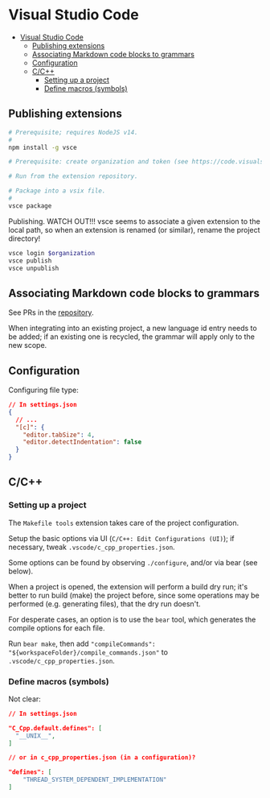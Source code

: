 # Visual Studio Code

- [Visual Studio Code](#visual-studio-code)
  - [Publishing extensions](#publishing-extensions)
  - [Associating Markdown code blocks to grammars](#associating-markdown-code-blocks-to-grammars)
  - [Configuration](#configuration)
  - [C/C++](#cc)
    - [Setting up a project](#setting-up-a-project)
    - [Define macros (symbols)](#define-macros-symbols)

## Publishing extensions

```sh
# Prerequisite; requires NodeJS v14.
#
npm install -g vsce

# Prerequisite: create organization and token (see https://code.visualstudio.com/api/working-with-extensions/publishing-extension#publishing-extensions).

# Run from the extension repository.

# Package into a vsix file.
#
vsce package

```

Publishing. WATCH OUT!!! vsce seems to associate a given extension to the local path, so when an extension is renamed (or similar), rename the project directory!

```sh
vsce login $organization
vsce publish
vsce unpublish
```

## Associating Markdown code blocks to grammars

See PRs in the [repository](https://github.com/64kramsystem/vscode-fenced-code-block-grammar-injections).

When integrating into an existing project, a new language id entry needs to be added; if an existing one is recycled, the grammar will apply only to the new scope.

## Configuration

Configuring file type:

```json
// In settings.json
{
  // ...
  "[c]": {
    "editor.tabSize": 4,
    "editor.detectIndentation": false
  }
}
```

## C/C++

### Setting up a project

The `Makefile tools` extension takes care of the project configuration.

Setup the basic options via UI (`C/C++: Edit Configurations (UI)`); if necessary, tweak `.vscode/c_cpp_properties.json`.

Some options can be found by observing `./configure`, and/or via bear (see below).

When a project is opened, the extension will perform a build dry run; it's better to run build (make) the project before, since some operations may be performed (e.g. generating files), that the dry run doesn't.

For desperate cases, an option is to use the `bear` tool, which generates the compile options for each file.

Run `bear make`, then add `"compileCommands": "${workspaceFolder}/compile_commands.json"` to `.vscode/c_cpp_properties.json`.

### Define macros (symbols)

Not clear:

```json
// In settings.json

"C_Cpp.default.defines": [
  "__UNIX__",
]

// or in c_cpp_properties.json (in a configuration)?

"defines": [
    "THREAD_SYSTEM_DEPENDENT_IMPLEMENTATION"
]
```

